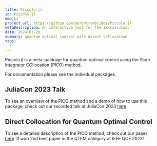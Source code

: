```yaml
---
title: Piccolo.jl
id: Piccolo.jl
emoji:
project_url: https://github.com/aarontrowbridge/Piccolo.jl
metaDescription: An interactive tool for the ZX calculus.
date: 2024-03-28
summary: quantum optimal control with direct collocation
tags:
  -
---
```


Piccolo.jl is a meta-package for quantum optimal control using the Pade Integrator COllocation (PICO) method.

For documentation please see the individual packages.

## JuliaCon 2023 Talk

To see an overview of the PICO method and a demo of how to use this package, check out our recorded talk at JuliaCon 2023 [here](https://www.youtube.com/watch?v=NBdck6UX0Tc).

## Direct Collocation for Quantum Optimal Control

To see a detailed description of the PICO method, check out our paper [here](https://arxiv.org/abs/2305.03261). It won 2nd best paper in the QTEM category at IEEE QCE 2023!
